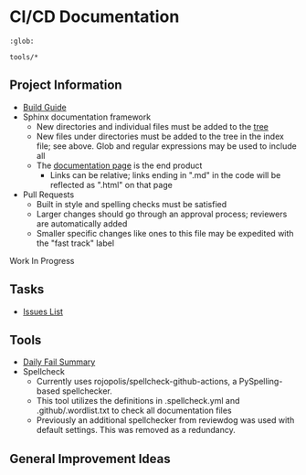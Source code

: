 # CI/CD Documentation

```{toctree}
:glob:

tools/*
```

## Project Information

-   [Build Guide](../guides/BUILDING.md)
-   Sphinx documentation framework
    -   New directories and individual files must be added to the
        [tree](https://github.com/project-chip/connectedhomeip/blob/master/docs/index.md)
    -   New files under directories must be added to the tree in the index file;
        see above. Glob and regular expressions may be used to include all
    -   The
        [documentation page](https://project-chip.github.io/connectedhomeip-doc/)
        is the end product
        -   Links can be relative; links ending in ".md" in the code will be
            reflected as ".html" on that page
-   Pull Requests
    -   Built in style and spelling checks must be satisfied
    -   Larger changes should go through an approval process; reviewers are
        automatically added
    -   Smaller specific changes like ones to this file may be expedited with
        the "fast track" label

Work In Progress

## Tasks

-   [Issues List](https://github.com/project-chip/connectedhomeip/labels/CI%2FCD%20improvements)

## Tools

-   [Daily Fail Summary](tools/daily_fail_summary.md)
-   Spellcheck
    -   Currently uses rojopolis/spellcheck-github-actions, a PySpelling-based
        spellchecker.
    -   This tool utilizes the definitions in .spellcheck.yml and
        .github/.wordlist.txt to check all documentation files
    -   Previously an additional spellchecker from reviewdog was used with
        default settings. This was removed as a redundancy.

## General Improvement Ideas
